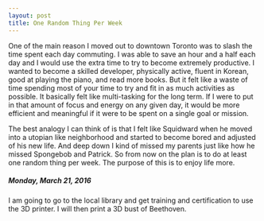 ```yaml
---
layout: post
title: One Random Thing Per Week
---
```


One of the main reason I moved out to downtown Toronto was to slash the time spent each day commuting. I was able to save an hour and a half each day and I would use the extra time to try to become extremely productive. I wanted to become a skilled developer, physically active, fluent in Korean, good at playing the piano, and read more books. But it felt like a waste of time spending most of your time to try and fit in as much activities as possible. It basically felt like multi-tasking for the long term. If I were to put in that amount of focus and energy on any given day, it would be more efficient and meaningful if it were to be spent on a single goal or mission.

The best analogy I can think of is that I felt like Squidward when he moved into a utopian like neighborhood and started to become bored and adjusted of his new life. And deep down I kind of missed my parents just like how he missed Spongebob and Patrick. So from now on the plan is to do at least one random thing per week. The purpose of this is to enjoy life more.

##### Monday, March 21, 2016
I am going to go to the local library and get training and certification to use the 3D printer. I will then print a 3D bust of Beethoven.
